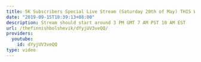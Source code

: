 ```yaml
---
title: 5K Subscribers Special Live Stream (Saturday 20th of May) THIS WEEKEND
date: "2019-09-15T10:39:13+08:00"
description: Stream should start around 3 PM GMT 7 AM PST 10 AM EST
url: /thefinnishbolshevik/dYyjUV3veQQ/
providers:
  youtube:
    id: dYyjUV3veQQ
type: video
---
```

